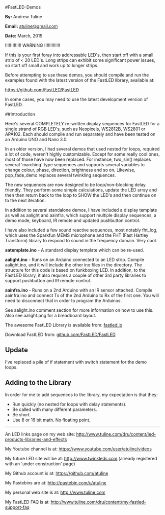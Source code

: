 #FastLED-Demos


**By:** Andrew Tuline

**Email:** atuline@gmail.com

**Date:** March, 2015

!!!!!!!!!!!!! WARNING !!!!!!!!!!!!!


If this is your first foray into addressable LED's, then start off with a small strip of < 20 LED's. Long strips can exhibit some significant power issues, so start off small and work up to longer strips.

Before attempting to use these demos, you should compile and run the examples found with the latest version of the FastLED library, available at:

https://github.com/FastLED/FastLED

In some cases, you may need to use the latest development version of FastLED.



##Introduction

Here's several COMPLETELY re-written display sequences for FastLED for a single strand of RGB LED's, such as Neopixels, WS2812B, WS2801 or APA102. Each should compile and run separately and have been tested on an Arduino UNO and Nano 3.0.

In an older version, I had several demos that used nested for loops, required a lot of code, weren't highly customizable. Except for some really cool ones, most of those have now been replaced. For instance, two_sin() replaces several 'marching' type sequences and supports several variables to change colour, phase, direction, brightness and so on. Likewise, pop_fade_demo replaces several twinkling sequences.

The new sequences are now designed to be loop/non-blocking delay friendly. They perform some simple calculations, update the LED array and then then return back to the loop to SHOW the LED's and then continue on to the next iteration.

In addition to several standalone demos, I have included a display template as well as aalight and aainfra, which support multiple display sequences, a demo mode, keyboard, IR remote and updated pushbutton control.

I have also included a few sound reactive sequences, most notably fht_log, which uses the Sparkfun MEMS microphone and the FHT (Fast Hartley Transform) library to respond to sound in the frequency domain. Very cool.



**aatemplate.ino** - A standard display template which can be re-used.

**aalight.ino** - Runs on an Arduino connected to an LED strip. Compile aalight.ino, and it will include the other ino files in the directory. The structure for this code is based on funkboxing LED. In addition, to the FastLED library, it also requires a couple of other 3rd party libraries to support pushbutton and IR remote control.

**aainfra.ino** - Runs on a 2nd Arduino with an IR sensor attached. Compile aainfra.ino and connect Tx of the 2nd Arduino to Rx of the first one. You will need to disconnect that in order to program the Arduinos.

See aalight.ino comment section for more information on how to use this. Also see aalight.png for a breadboard layout.


The awesome FastLED Library is available from: [fastled.io](http://fastled.io/)

Download FastLED from: [github.com/FastLED/FastLED](https://github.com/FastLED/FastLED)


## Update

I've replaced a pile of if statement with switch statement for the demo loops.

## Adding to the Library

In order for me to add sequences to the library, my expectation is that they:

* Run quickly (no nested for loops with delay statements).
* Be called with many different parameters.
* Be short.
* Use 8 or 16 bit math. No floating point.


----------------------------------------------------------


An LED links page on my web site:       http://www.tuline.com/dru/content/led-products-libraries-and-effects

My Youtube channel is at:               https://www.youtube.com/user/atuline/videos

My future LED site will be at:          http://www.twinkleds.com  (already registered with an 'under construction' page)

My Github account is at:                https://github.com/atuline

My Pastebins are at:                    http://pastebin.com/u/atuline

My personal web site is at:             http://www.tuline.com

My FastLED FAQ is at:                   http://www.tuline.com/dru/content/my-fastled-support-faq